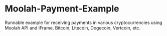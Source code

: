 Moolah-Payment-Example
======================

Runnable example for receiving payments in various cryptocurrencies using Moolah API and iFrame.  Bitcoin, Litecoin, Dogecoin, Vertcoin, etc.
